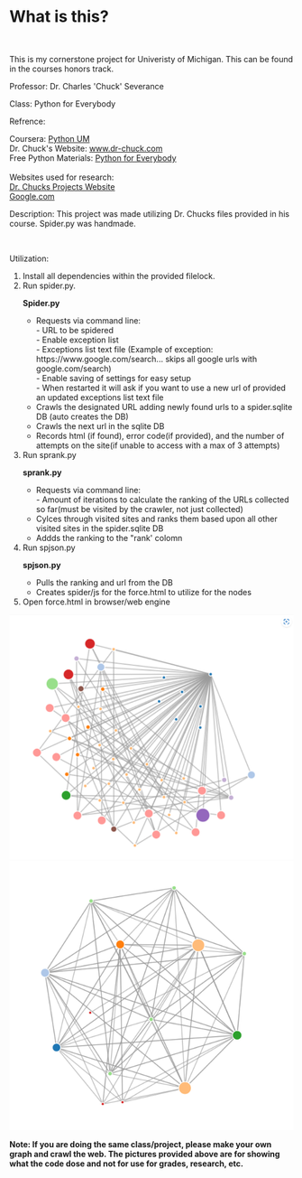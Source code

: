 
<body>
    <H1>What is this?</H1>
    <br>
    <p>This is my cornerstone project for Univeristy of Michigan. This can be found in the courses honors track.</p>
    <p>Professor: Dr. Charles 'Chuck' Severance</p>
    <p>Class: Python for Everybody</p>
    <p>Refrence:</p>
    <div>
        Coursera: <a href="https://www.coursera.org/specializations/python">Python UM</a>
        <br>
        Dr. Chuck's Website: <a href="https://www.dr-chuck.com">www.dr-chuck.com</a>
        <br>
        Free Python Materials: <a href="https://www.py4e.com/">Python for Everybody</a>
        <br>
        <br>
        Websites used for research:
        <br>
        <a href="http://python-data.dr-chuck.net/">Dr. Chucks Projects Website</a>
        <br>
        <a href="https://www.google.com">Google.com</a>
    </div>
    <div>
        <p>Description:
            This project was made utilizing Dr. Chucks files provided in his course. Spider.py was handmade.
        </p>
        <br>
        <p>
            Utilization:
        <ol>
            <li>Install all dependencies within the provided filelock.</li>
            <li>Run spider.py.</li>
            <p style="font-weight: bold;">Spider.py</p>
            <ul>
                <li>
                    Requests via command line:
                    <br>
                    - URL to be spidered
                    <br>
                    - Enable exception list
                    <br>
                    - Exceptions list text file (Example of exception: https://www.google.com/search...  skips all google urls with google.com/search)
                    <br>
                    - Enable saving of settings for easy setup
                    <br>
                    - When restarted it will ask if you want to use a new url of provided an updated exceptions list text file
                </li>
                <li>
                    Crawls the designated URL adding newly found urls to a spider.sqlite DB (auto creates the DB)
                </li>
                <li>
                    Crawls the next url in the sqlite DB 
                </li>
                <li>
                    Records html (if found), error code(if provided), and the number of attempts on the site(if unable to access with a max of 3 attempts)
                </li>
            </ul>
            <li>Run sprank.py</li>
            <p style="font-weight: bold;">sprank.py</p>
            <ul>
                <li>
                    Requests via command line:
                <br>
                    - Amount of iterations to calculate the ranking of the URLs collected so far(must be visited by the crawler, not just collected)
                </li>
                <li>Cylces through visited sites and ranks them based upon all other visited sites in the spider.sqlite DB</li>
                <li>Addds the ranking to the "rank' colomn</li>
            </ul>
            <li>Run spjson.py</li>
            <p style="font-weight: bold;">spjson.py</p>
            <ul>
                <li>Pulls the ranking and url from the DB</li>
                <li>Creates spider/js for the force.html to utilize for the nodes</li>
            </ul>
            <li>Open force.html in browser/web engine</li>
        </ol>
        </p>
    </div>
    <div>
        <div style="align-self: center;">
        <img src="./img/Graph_of_Dr.Chuck's_Website_Link_Refrence.png">
        <br>
        <img src="./img/FRWSCP223.png" alt="">
        <br>
        <div>
        <p style="font-weight: bold;">Note: If you are doing the same class/project, please make your own graph and crawl the web. The pictures provided above are for showing what the code dose and not for
            use for grades, research, etc. 
        </p>
    </div>
</body>
